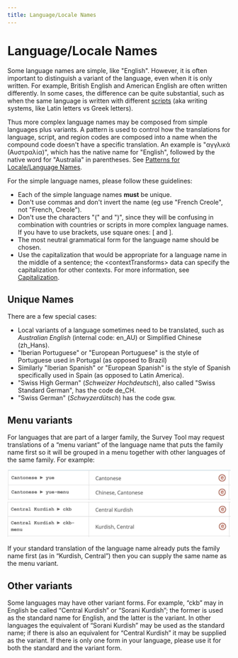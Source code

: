 ```yaml
---
title: Language/Locale Names
---
```


# Language/Locale Names

Some language names are simple, like "English". However, it is often important to distinguish a variant of the language, even when it is only written. For example, British English and American English are often written differently. In some cases, the difference can be quite substantial, such as when the same language is written with different [scripts](/translation/displaynames/script-names) (aka writing systems, like Latin letters vs Greek letters).

Thus more complex language names may be composed from simple languages plus variants. A pattern is used to control how the translations for language, script, and region codes are composed into a name when the compound code doesn't have a specific translation. An example is "αγγλικά (Αυστραλία)", which has the native name for "English", followed by the native word for "Australia" in parentheses. See [Patterns for Locale/Language Names](/translation/displaynames/languagelocale-name-patterns).

For the simple language names, please follow these guidelines:

- Each of the simple language names **must** be unique.
- Don't use commas and don't invert the name (eg use "French Creole", not "French, Creole").
- Don't use the characters "(" and ")", since they will be confusing in combination with countries or scripts in more complex language names. If you have to use brackets, use square ones: [ and ].
- The most neutral grammatical form for the language name should be chosen.
- Use the capitalization that would be appropriate for a language name in the middle of a sentence; the \<contextTransforms> data can specify the capitalization for other contexts. For more information, see [Capitalization](/translation/translation-guide-general/capitalization).

## Unique Names

There are a few special cases:

- Local variants of a language sometimes need to be translated, such as *Australian English* (internal code: en\_AU) or Simplified Chinese (zh\_Hans).
- "Iberian Portuguese" or "European Portuguese" is the style of Portuguese used in Portugal (as opposed to Brazil)
- Similarly "Iberian Spanish" or "European Spanish" is the style of Spanish specifically used in Spain (as opposed to Latin America).
- "Swiss High German" (*Schweizer Hochdeutsch*), also called "Swiss Standard German", has the code de\_CH.
- "Swiss German" (*Schwyzerdütsch*) has the code gsw.

## Menu variants

For languages that are part of a larger family, the Survey Tool may request translations of a “menu variant” of the language name that puts the family name first so it will be grouped in a menu together with other languages of the same family. For example:

![image](../../images/displaynames/menuVariants1.png)
![image](../../images/displaynames/menuVariants2.png)

If your standard translation of the language name already puts the family name first (as in “Kurdish, Central”) then you can supply the same name as the menu variant.

## Other variants

Some languages may have other variant forms. For example, “ckb” may in English be called “Central Kurdish” or “Sorani Kurdish”; the former is used as the standard name for English, and the latter is the variant. In other languages the equivalent of “Sorani Kurdish” may be used as the standard name; if there is also an equivalent for “Central Kurdish” it may be supplied as the variant. If there is only one form in your language, please use it for both the standard and the variant form.

